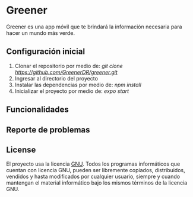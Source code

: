 # Greener

Greener es una app móvil que te brindará la información necesaria para hacer un mundo más verde.

## Configuración inicial

1. Clonar el repositorio por medio de: _git clone https://github.com/GreenerDR/greener.git_
2. Ingresar al directorio del proyecto
3. Instalar las dependencias por medio de: _npm install_
4. Inicializar el proyecto por medio de: _expo start_

## Funcionalidades

## Reporte de problemas

## License

El proyecto usa la licencia [GNU](https://github.com/GreenerDR/greener/blob/master/LICENSE). Todos los programas informáticos que cuentan con licencia GNU, pueden ser libremente copiados, distribuidos, vendidos y hasta modificados por cualquier usuario, siempre y cuando mantengan el material informático bajo los mismos términos de la licencia GNU.
